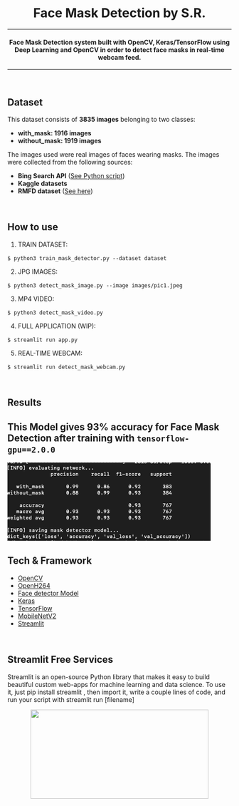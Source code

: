 <h1 align="center">Face Mask Detection by S.R.</h1>

- - -

<div align= "center">
  <h4>Face Mask Detection system built with OpenCV, Keras/TensorFlow using Deep Learning and OpenCV in order to detect face masks in real-time webcam feed.</h4>
</div>

- - -

&nbsp;&nbsp;&nbsp;&nbsp;&nbsp;&nbsp;&nbsp;&nbsp;&nbsp;&nbsp;&nbsp;&nbsp;&nbsp;&nbsp;&nbsp;&nbsp;&nbsp;&nbsp;&nbsp;&nbsp;&nbsp;&nbsp;&nbsp;&nbsp;&nbsp;&nbsp;&nbsp;&nbsp;&nbsp;&nbsp;

## Dataset
This dataset consists of __3835 images__ belonging to two classes:
*	__with_mask: 1916 images__
*	__without_mask: 1919 images__

The images used were real images of faces wearing masks. The images were collected from the following sources:

* __Bing Search API__ ([See Python script](https://github.com/Hott-J/Face-Mask-Detection/blob/master/search.py))
* __Kaggle datasets__ 
* __RMFD dataset__ ([See here](https://github.com/X-zhangyang/Real-World-Masked-Face-Dataset))

<br/>

## How to use

1. TRAIN DATASET:
```
$ python3 train_mask_detector.py --dataset dataset
```

2. JPG IMAGES:
```
$ python3 detect_mask_image.py --image images/pic1.jpeg
```

3. MP4 VIDEO:
```
$ python3 detect_mask_video.py 
```
4. FULL APPLICATION (WIP):
```
$ streamlit run app.py 
```
5. REAL-TIME WEBCAM:
```
$ streamlit run detect_mask_webcam.py
```
<br/>

## Results

## This Model gives 93% accuracy for Face Mask Detection after training with <code>tensorflow-gpu==2.0.0</code>

![](https://github.com/chandrikadeb7/Face-Mask-Detection/blob/master/Readme_images/Screenshot%202020-06-01%20at%209.48.27%20PM.png)

## Tech & Framework

- [OpenCV](https://opencv.org/)
- [OpenH264](https://https://github.com/cisco/openh264)
- [Face detector Model](https://www.pyimagesearch.com/2020/05/04/covid-19-face-mask-detector-with-opencv-keras-tensorflow-and-deep-learning/)
- [Keras](https://keras.io/)
- [TensorFlow](https://www.tensorflow.org/)
- [MobileNetV2](https://arxiv.org/abs/1801.04381)
- [Streamlit](https://www.streamlit.io/)

<br/>

## Streamlit Free Services
Streamlit is an open-source Python library that makes it easy to build beautiful custom web-apps for machine learning and data science. To use it, just pip install streamlit , then import it, write a couple lines of code, and run your script with streamlit run [filename] <br/>
<p align="center"><img src="https://user-images.githubusercontent.com/47052106/90765856-a46b1e00-e325-11ea-9b2a-549fb4f96151.png" width="400" height="200"></p>

<br/>